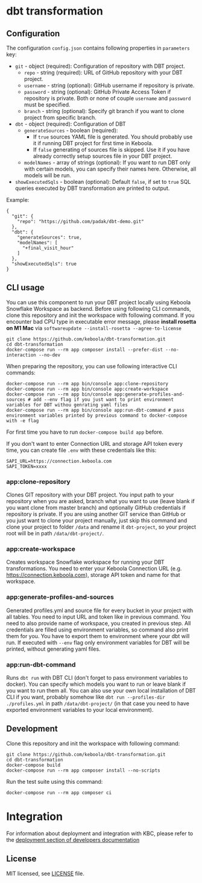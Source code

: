 
# dbt transformation

## Configuration

The configuration `config.json` contains following properties in `parameters` key:
- `git` - object (required): Configuration of repository with DBT project.
    - `repo` - string (required): URL of GitHub repository with your DBT project.
    - `username` - string (optional): GitHub username if repository is private.
    - `password` - string (optional): GitHub Private Access Token if repository is private. Both or none of couple `username` and `password` must be specified.
    - `branch` - string (optional): Specify git branch if you want to clone project from specific branch.
- `dbt` - object (required): Configuration of DBT
    - `generateSources` - boolean (required): 
      - If `true` sources YAML file is generated. You should probably use it if running DBT project for first time in Keboola.
      - If `false` generating of sources file is skipped. Use it if you have already correctly setup sources file in your DBT project.
    - `modelNames` - array of strings (optional): If you want to run DBT only with certain models, you can specify their names here. Otherwise, all models will be run.
- `showExecutedSqls` - boolean (optional): Default `false`, if set to `true` SQL queries executed by DBT transformation are printed to output.

Example:
```
{
  "git": {
    "repo": "https://github.com/padak/dbt-demo.git"
  },
  "dbt": {
    "generateSources": true,
    "modelNames": [
      "+final_visit_hour"
    ]
  },
  "showExecutedSqls": true
}
```

## CLI usage


You can use this component to run your DBT project locally using Keboola Snowflake Workspace as backend. Before using following CLI commands, clone this repository and init the workspace with following command. If you encounter bad CPU type in executable error message, please **install rosetta on M1 Mac** via `softwareupdate --install-rosetta --agree-to-license` 

```
git clone https://github.com/keboola/dbt-transformation.git
cd dbt-transformation
docker-compose run --rm app composer install --prefer-dist --no-interaction --no-dev
```


When preparing the repository, you can use following interactive CLI commands:
```
docker-compose run --rm app bin/console app:clone-repository
docker-compose run --rm app bin/console app:create-workspace
docker-compose run --rm app bin/console app:generate-profiles-and-sources # add --env flag if you just want to print environment variables for DBT withou genrating yaml files
docker-compose run --rm app bin/console app:run-dbt-command # pass environment variables printed by previous command to docker-compose with -e flag
```
For first time you have to run `docker-compose build app` before. 

If you don't want to enter Connection URL and storage API token every time, you can create file `.env` with these credentials like this:
```
SAPI_URL=https://connection.keboola.com
SAPI_TOKEN=xxxx
```

### app:clone-repository
Clones GIT repository with your DBT project. You input path to your repository when you are asked, branch what you want to use (leave blank if you want clone from master branch) and optionally GitHub credentials if repository is private. If you are using another GIT service than GitHub or you just want to clone your project manually, just skip this command and clone your project to folder `/data` and rename it `dbt-project`, so your project root will be in path `/data/dbt-project/`.

### app:create-workspace
Creates workspace Snowflake workspace for running your DBT transformations. You need to enter your Keboola Connection URL (e.g. https://connection.keboola.com), storage API token and name for that workspace.

### app:generate-profiles-and-sources
Generated profiles.yml and source file for every bucket in your project with all tables. You need to input URL and token like in previous command. You need to also provide name of workspace, you created in previous step. All credentials are filled using environment variables, so command also print them for you. You have to export them to environment where your dbt will run. If executed with `--env` flag only environment variables for DBT will be printed, without generating yaml files.

### app:run-dbt-command
Runs `dbt run` with DBT CLI (don't forget to pass environment variables to docker). You can specify which models you want to run or leave blank if you want to run them all. You can also use your own local installation of DBT CLI if you want, probably somehow like `dbt run --profiles-dir ./profiles.yml` in path `/data/dbt-project/` (in that case you need to have exported environment variables to your local environment).


## Development
 
Clone this repository and init the workspace with following command:

```
git clone https://github.com/keboola/dbt-transformation.git
cd dbt-transformation
docker-compose build
docker-compose run --rm app composer install --no-scripts
```

Run the test suite using this command:

```
docker-compose run --rm app composer ci
```
 
# Integration

For information about deployment and integration with KBC, please refer to the [deployment section of developers documentation](https://developers.keboola.com/extend/component/deployment/) 

## License

MIT licensed, see [LICENSE](./LICENSE) file.
